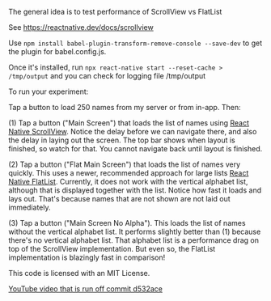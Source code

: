 The general idea is to test performance of ScrollView vs FlatList

See https://reactnative.dev/docs/scrollview

Use `npm install babel-plugin-transform-remove-console --save-dev` to get the plugin for babel.config.js.

Once it's installed, run `npx react-native start --reset-cache > /tmp/output` and you can check for logging file /tmp/output

To run your experiment:

Tap a button to load 250 names from my server or from in-app. Then:

(1) Tap a button ("Main Screen") that loads the list of names using [React Native ScrollView](https://reactnative.dev/docs/flatlist). Notice the delay before we can navigate there, and also the delay in laying out the screen. The top bar shows when layout is finished, so watch for that. You cannot navigate back until layout is finished.

(2) Tap a button ("Flat Main Screen") that loads the list of names very quickly. This uses a newer, recommended approach for large lists [React Native FlatList](https://reactnative.dev/docs/flatlist). Currently, it does not work with the vertical alphabet list, although that is displayed together with the list. Notice how fast it loads and lays out. That's because names that are not shown are not laid out immediately.

(3) Tap a button ("Main Screen No Alpha"). This loads the list of names without the vertical alphabet list. It performs slightly better than (1) because there's no vertical alphabet list. That alphabet list is a performance drag on top of the ScrollView implementation. But even so, the FlatList implementation is blazingly fast in comparison!

This code is licensed with an MIT License.

[YouTube video that is run off commit d532ace](https://youtu.be/vI_fuE-J73A)